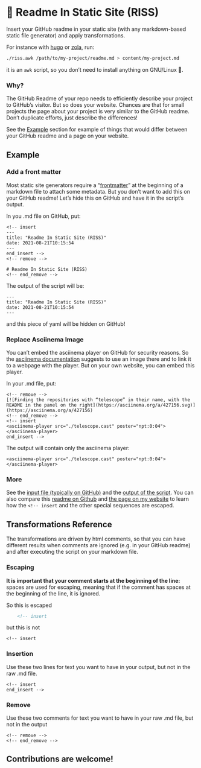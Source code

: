 <!-- insert
---
title: "💎 Readme In Static Site (RISS)"
date: 2021-08-21T08:15:54
---
{{< github_badge >}}
end_insert -->
<!-- remove -->
# 💎 Readme In Static Site (RISS)
<!-- end_remove -->

Insert your GitHub readme in your static site (with any markdown-based static file generator) and apply transformations.

For instance with [hugo][] or [zola][], run:
```sh
./riss.awk /path/to/my-project/readme.md > content/my-project.md
```
it is an `awk` script, so you don’t need to install anything on GNU/Linux 🎉.

### Why?

The GitHub Readme of your repo needs to efficiently describe your project to GitHub’s visitor. But so does your website. Chances are that for small projects the page about your project is very similar to the GitHub readme. Don’t duplicate efforts, just describe the differences!

See the [Example](#Example) section for example of things that would differ between your GitHub readme and a page on your website.

## Example

### Add a front matter

Most static site generators require a “[frontmatter](https://gohugo.io/getting-started/configuration/#configure-front-matter)” at the beginning of a markdown file to attach some metadata. But you don’t want to add this on your GitHub readme! Let’s hide this on GitHub and have it in the script’s output.

In you .md file on GitHub, put:

    <!-- insert
    ---
    title: "Readme In Static Site (RISS)"
    date: 2021-08-21T10:15:54
    ---
    end_insert -->
    <!-- remove -->
    
    # Readme In Static Site (RISS)
    <!-- end_remove -->

The output of the script will be:

    ---
    title: "Readme In Static Site (RISS)"
    date: 2021-08-21T10:15:54
    ---

and this piece of yaml will be hidden on GitHub!

### Replace Asciinema Image

You can’t embed the asciinema player on GitHub for security reasons. So the [asciinema documentation](https://asciinema.org/docs/embedding) suggests to use an image there and to link it to a webpage with the player. But on your own website, you can embed this player.

In your .md file, put:

    <!-- remove -->
    [![Finding the repositories with “telescope” in their name, with the README in the panel on the right](https://asciinema.org/a/427156.svg)](https://asciinema.org/a/427156)
    <!-- end_remove -->
    <!-- insert
    <asciinema-player src="./telescope.cast" poster="npt:0:04"></asciinema-player>
    end_insert -->

The output will contain only the asciinema player:

    <asciinema-player src="./telescope.cast" poster="npt:0:04"></asciinema-player>

### More

See the [input file (typically on GitHub)](https://github.com/cljoly/readme-in-static-site/blob/main/test.md) and the [output of the script](https://github.com/cljoly/readme-in-static-site/blob/main/test_output.md). You can also compare this [readme on Github](https://github.com/cljoly/readme-in-static-site/blob/main/README.md) and [the page on my website](https://joly.pw/readme-in-static-site) to learn how the `<!-- insert` and the other special sequences are escaped.

## Transformations Reference

The transformations are driven by html comments, so that you can have different results when comments are ignored (e.g. in your GitHub readme) and after executing the script on your markdown file.

### Escaping

**It is important that your comment starts at the beginning of the line:** spaces are used for escaping, meaning that if the comment has spaces at the beginning of the line, it is ignored.

So this is escaped
```html
    <!-- insert
```
but this is not

    <!-- insert

### Insertion

Use these two lines for text you want to have in your output, but not in the raw .md file.

    <!-- insert
    end_insert -->

### Remove

Use these two comments for text you want to have in your raw .md file, but not in the output

    <!-- remove -->
    <!-- end_remove -->

## Contributions are welcome!

[hugo]: https://gohugo.io/
[zola]: https://www.getzola.org/
